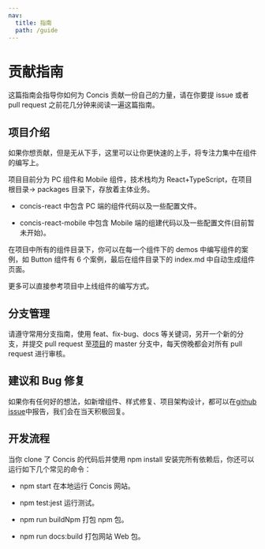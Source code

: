 ```yaml
---
nav:
  title: 指南
  path: /guide
---
```


# 贡献指南

这篇指南会指导你如何为 Concis 贡献一份自己的力量，请在你要提 issue 或者 pull request 之前花几分钟来阅读一遍这篇指南。

## 项目介绍

如果你想贡献，但是无从下手，这里可以让你更快速的上手，将专注力集中在组件的编写上。

项目目前分为 PC 组件和 Mobile 组件，技术栈均为 React+TypeScript，在项目根目录-> packages 目录下，存放着主体业务。

- concis-react 中包含 PC 端的组件代码以及一些配置文件。

- concis-react-mobile 中包含 Mobile 端的组建代码以及一些配置文件(目前暂未开始)。

在项目中所有的组件目录下，你可以在每一个组件下的 demos 中编写组件的案例，如 Button 组件有 6 个案例，最后在组件目录下的 index.md 中自动生成组件页面。

更多可以直接参考项目中上线组件的编写方式。

## 分支管理

请遵守常用分支指南，使用 feat、fix-bug、docs 等关键词，另开一个新的分支，并提交 pull request 至<a href="https://github.com/fengxinhhh/Concis">项目</a>的 master 分支中，每天傍晚都会对所有 pull request 进行审核。

## 建议和 Bug 修复

如果你有任何好的想法，如新增组件、样式修复、项目架构设计，都可以在<a href="https://github.com/fengxinhhh/Concis/issues">github issue</a>中报告，我们会在当天积极回复。

## 开发流程

当你 clone 了 Concis 的代码后并使用 npm install 安装完所有依赖后，你还可以运行如下几个常见的命令：

- npm start 在本地运行 Concis 网站。

- npm test:jest 运行测试。

- npm run buildNpm 打包 npm 包。

- npm run docs:build 打包网站 Web 包。
